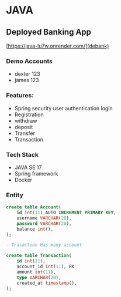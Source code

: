 # JAVA

## Deployed Banking App 
[https://java-lu7w.onrender.com/](debank)

### Demo Accounts
- dexter 123
- james 123

### Features:
- Spring security user authentication login
- Registration 
- withdraw
- deposit
- Transfer
- Transaction

### Tech Stack
- JAVA SE 17
- Spring framework
- Docker

### Entity
```sql
create table Account(
    id int(11) AUTO INCREMENT PRIMARY KEY,
    username VARCHAR(20),
    password VARCHAR(20),
    balance int(),
);

--Trasaction Has many account

create table Transaction(
    id int(11),
    account_id int(11), FK
    amount int(11),
    type VARCHAR(20),
    created_at timestamp(),
);
```
